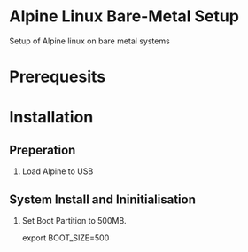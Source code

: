 # Alpine Linux Bare-Metal Setup
 Setup of Alpine linux on bare metal systems


# Prerequesits

# Installation
## Preperation

1. Load Alpine to USB

## System Install and Ininitialisation

1. Set Boot Partition to 500MB.

     export BOOT_SIZE=500
